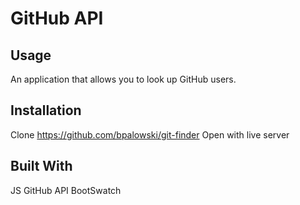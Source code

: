 # GitHub API


## Usage
An application that allows you to look up GitHub users.

## Installation
Clone https://github.com/bpalowski/git-finder
Open with live server

## Built With
JS
GitHub API
BootSwatch


